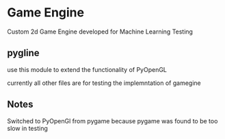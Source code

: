 # Game Engine
 Custom 2d Game Engine developed for Machine Learning Testing
 
 ## pygline
 use this module to extend the functionality of PyOpenGL
 
 currently all other files are for testing the implemntation of gamegine
 
 
 ## Notes
 Switched to PyOpenGl from pygame because pygame was found to be too slow in testing
